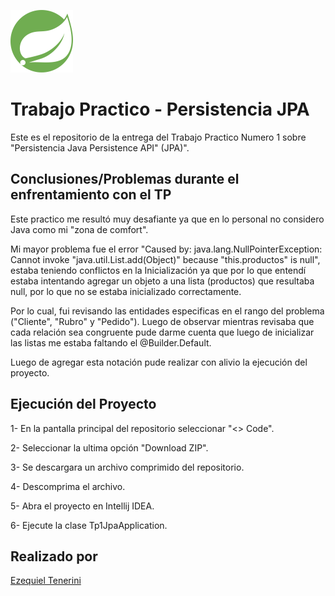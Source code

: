 <div> 
    <p>
        <img
            src="logo.png"
            alt="logochilepicante"
            width="100px"
            height="100px"
        /> 
     </p>
</div>

# Trabajo Practico - Persistencia JPA 

Este es el repositorio de la entrega del Trabajo Practico Numero 1 sobre "Persistencia Java Persistence API" (JPA)".

## Conclusiones/Problemas durante el enfrentamiento con el TP

Este practico me resultó muy desafiante ya que en lo personal no considero Java como mi "zona de comfort". 

Mi mayor problema fue el error "Caused by: java.lang.NullPointerException: Cannot invoke "java.util.List.add(Object)" because "this.productos" is null", estaba teniendo conflictos en la Inicialización ya que por lo que entendí estaba intentando agregar un objeto a una lista (productos) que resultaba null, por lo que no se estaba inicializado correctamente. 

Por lo cual, fui revisando las entidades especificas en el rango del problema ("Cliente", "Rubro" y "Pedido"). Luego de observar mientras revisaba que cada relación sea congruente pude darme cuenta que luego de inicializar las listas me estaba faltando el @Builder.Default.

Luego de agregar esta notación pude realizar con alivio la ejecución del proyecto.

## Ejecución del Proyecto

1- En la pantalla principal del repositorio seleccionar "<> Code".

2- Seleccionar la ultima opción "Download ZIP".

3- Se descargara un archivo comprimido del repositorio.

4- Descomprima el archivo.

5- Abra el proyecto en Intellij IDEA.

6- Ejecute la clase Tp1JpaApplication.

## Realizado por
[Ezequiel Tenerini](https://github.com/Teneze)
